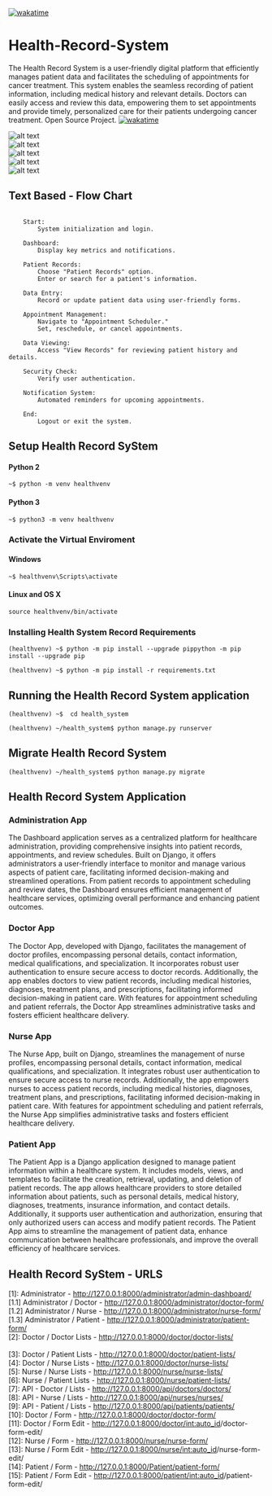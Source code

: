 
[![wakatime](https://wakatime.com/badge/github/sjtgs/Health-Record-System.svg)](https://wakatime.com/badge/github/sjtgs/Health-Record-System)

# Health-Record-System

The Health Record System is a user-friendly digital platform that efficiently manages patient data and facilitates the scheduling of appointments for cancer treatment. This system enables the seamless recording of patient information, including medical history and relevant details. Doctors can easily access and review this data, empowering them to set appointments and provide timely, personalized care for their patients undergoing cancer treatment. Open Source Project.
[![wakatime](https://wakatime.com/badge/user/bdc21cbc-aa7c-4598-8214-34428f55f625/project/018d5f0c-c576-46e1-9304-efbb926e54d4.svg)](https://wakatime.com/badge/user/bdc21cbc-aa7c-4598-8214-34428f55f625/project/018d5f0c-c576-46e1-9304-efbb926e54d4)

![alt text](<health_system/images/Health Record SyStem Dashboard - Login.png>)
<br>
![alt text](<health_system/images/Health Record SyStem Dashboard - Administrator.png>)
<br>
![alt text](<health_system/images/Health Record SyStem Dashboard - Visual.png>)
<br>
![alt text](<health_system/images/Health Record SyStem Dashboard - Doctor Form.png>)
<br>
![alt text](<health_system/images/Unauthorized Health Record SyStem Dashboard.png>)

## Text Based - Flow Chart

```

    Start:
        System initialization and login.

    Dashboard:
        Display key metrics and notifications.

    Patient Records:
        Choose "Patient Records" option.
        Enter or search for a patient's information.

    Data Entry:
        Record or update patient data using user-friendly forms.

    Appointment Management:
        Navigate to "Appointment Scheduler."
        Set, reschedule, or cancel appointments.

    Data Viewing:
        Access "View Records" for reviewing patient history and details.

    Security Check:
        Verify user authentication.

    Notification System:
        Automated reminders for upcoming appointments.

    End:
        Logout or exit the system.

```

## Setup Health Record SyStem

#### Python 2

```
~$ python -m venv healthvenv
```

#### Python 3

```
~$ python3 -m venv healthvenv
```

### Activate the Virtual Enviroment

#### Windows

```
~$ healthvenv\Scripts\activate
```

#### Linux and OS X

```
source healthvenv/bin/activate
```

### Installing Health System Record Requirements

```
(healthvenv) ~$ python -m pip install --upgrade pippython -m pip install --upgrade pip
```

```
(healthvenv) ~$ python -m pip install -r requirements.txt
```

## Running the Health Record System application

```
(healthvenv) ~$  cd health_system
```

```
(healthvenv) ~/health_system$ python manage.py runserver   
```

## Migrate Health Record System

```
(healthvenv) ~/health_system$ python manage.py migrate 
```

## Health Record System Application

### Administration App

The Dashboard application serves as a centralized platform for healthcare administration, providing comprehensive insights into patient records, appointments, and review schedules. Built on Django, it offers administrators a user-friendly interface to monitor and manage various aspects of patient care, facilitating informed decision-making and streamlined operations. From patient records to appointment scheduling and review dates, the Dashboard ensures efficient management of healthcare services, optimizing overall performance and enhancing patient outcomes.

### Doctor App

The Doctor App, developed with Django, facilitates the management of doctor profiles, encompassing personal details, contact information, medical qualifications, and specialization. It incorporates robust user authentication to ensure secure access to doctor records. Additionally, the app enables doctors to view patient records, including medical histories, diagnoses, treatment plans, and prescriptions, facilitating informed decision-making in patient care. With features for appointment scheduling and patient referrals, the Doctor App streamlines administrative tasks and fosters efficient healthcare delivery.

### Nurse  App

The Nurse App, built on Django, streamlines the management of nurse profiles, encompassing personal details, contact information, medical qualifications, and specialization. It integrates robust user authentication to ensure secure access to nurse records. Additionally, the app empowers nurses to access patient records, including medical histories, diagnoses, treatment plans, and prescriptions, facilitating informed decision-making in patient care. With features for appointment scheduling and patient referrals, the Nurse App simplifies administrative tasks and fosters efficient healthcare delivery.

### Patient App

The Patient App is a Django application designed to manage patient information within a healthcare system. It includes models, views, and templates to facilitate the creation, retrieval, updating, and deletion of patient records. The app allows healthcare providers to store detailed information about patients, such as personal details, medical history, diagnoses, treatments, insurance information, and contact details. Additionally, it supports user authentication and authorization, ensuring that only authorized users can access and modify patient records. The Patient App aims to streamline the management of patient data, enhance communication between healthcare professionals, and improve the overall efficiency of healthcare services.

## Health Record SyStem - URLS

[1]: Administrator  - <http://127.0.0.1:8000/administrator/admin-dashboard/>
<br>
[1.1] Administrator / Doctor - <http://127.0.0.1:8000/administrator/doctor-form/>
<br>
[1.2] Administrator / Nurse - <http://127.0.0.1:8000/administrator/nurse-form/>
<br>
[1.3] Administrator / Patient - <http://127.0.0.1:8000/administrator/patient-form/>
<br>
[2]: Doctor / Doctor Lists - <http://127.0.0.1:8000/doctor/doctor-lists/>  
<br>
[3]: Doctor / Patient Lists - <http://127.0.0.1:8000/doctor/patient-lists/>
<br>
[4]: Doctor / Nurse Lists -  <http://127.0.0.1:8000/doctor/nurse-lists/>
<br>
[5]: Nurse / Nurse Lists - <http://127.0.0.1:8000/nurse/nurse-lists/>
<br>
[6]: Nurse / Patient Lists - <http://127.0.0.1:8000/nurse/patient-lists/>
<br>
[7]: API - Doctor / Lists - <http://127.0.0.1:8000/api/doctors/doctors/>
<br>
[8]: API - Nurse /  Lists - <http://127.0.0.1:8000/api/nurses/nurses/>
<br>
[9]: API - Patient / Lists - <http://127.0.0.1:8000/api/patients/patients/>
<br>
[10]: Doctor / Form - <http://127.0.0.1:8000/doctor/doctor-form/>
<br>
[11]: Doctor / Form Edit - <http://127.0.0.1:8000/doctor/><int:auto_id>/doctor-form-edit/
<br>
[12]: Nurse / Form - <http://127.0.0.1:8000/nurse/nurse-form/>
<br>
[13]: Nurse / Form Edit - <http://127.0.0.1:8000/nurse/><int:auto_id>/nurse-form-edit/
<br>
[14]: Patient / Form - <http://127.0.0.1:8000/Patient/patient-form/>
<br>
[15]: Patient / Form Edit - <http://127.0.0.1:8000/patient/><int:auto_id>/patient-form-edit/
